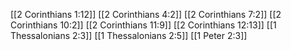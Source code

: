 [[2 Corinthians 1:12]]
[[2 Corinthians 4:2]]
[[2 Corinthians 7:2]]
[[2 Corinthians 10:2]]
[[2 Corinthians 11:9]]
[[2 Corinthians 12:13]]
[[1 Thessalonians 2:3]]
[[1 Thessalonians 2:5]]
[[1 Peter 2:3]]

